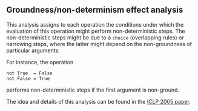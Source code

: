 Groundness/non-determinism effect analysis
------------------------------------------

This analysis assigns to each operation the conditions under which
the evaluation of this operation might perform non-deterministic steps.
The non-deterministic steps might be due to a `choice` (overlapping rules)
or narrowing steps, where the latter might depend on the non-groundness
of particular arguments.

For instance, the operation

    not True  = False
    not False = True

performs non-deterministic steps if the first argument is non-ground.

The idea and details of this analysis can be found in the
[ICLP 2005 paper](https://doi.org/10.1007/11562931_21).
